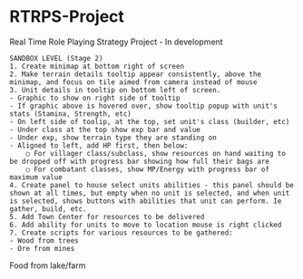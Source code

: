 # RTRPS-Project
Real Time Role Playing Strategy Project - In development

	SANDBOX LEVEL (Stage 2)
	1. Create minimap at bottom right of screen
	2. Make terrain details tooltip appear consistently, above the minimap, and focus on tile aimed from camera instead of mouse
	3. Unit details in tooltip on bottom left of screen.
	- Graphic to show on right side of tooltip
	- If graphic above is hovered over, show tooltip popup with unit's stats (Stamina, Strength, etc)
	- On left side of toolip, at the top, set unit's class (builder, etc)
	- Under class at the top show exp bar and value
	- Under exp, show terrain type they are standing on
	- Aligned to left, add HP first, then below:
		○ For villager class/subclass, show resources on hand waiting to be dropped off with progress bar showing how full their bags are
		○ For combatant classes, show MP/Energy with progress bar of maximum value
	4. Create panel to house select units abilities - this panel should be shown at all times, but empty when no unit is selected, and when unit is selected, shows buttons with abilities that unit can perform. Ie gather, build, etc.
	5. Add Town Center for resources to be delivered
	6. Add ability for units to move to location mouse is right clicked
	7. Create scripts for various resources to be gathered:
	- Wood from trees
	- Ore from mines
Food from lake/farm